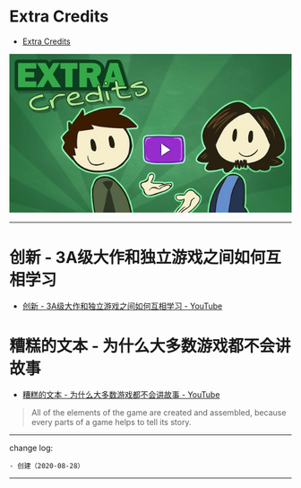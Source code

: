# Extra Credits

* [Extra Credits](https://www.youtube.com/channel/UCCODtTcd5M1JavPCOr_Uydg)

![](media/15985721535959.jpg)

-------

# 创新 - 3A级大作和独立游戏之间如何互相学习

* [创新 - 3A级大作和独立游戏之间如何互相学习 - YouTube](https://www.youtube.com/watch?v=w_skCXC9oVA)

# 糟糕的文本 - 为什么大多数游戏都不会讲故事

* [糟糕的文本 - 为什么大多数游戏都不会讲故事 - YouTube](https://www.youtube.com/watch?v=KG1ziCvLkJ0)

> All of the elements of the game are created and assembled, because every parts of a game helps to tell its story.

---

change log: 

	- 创建（2020-08-28）

---




